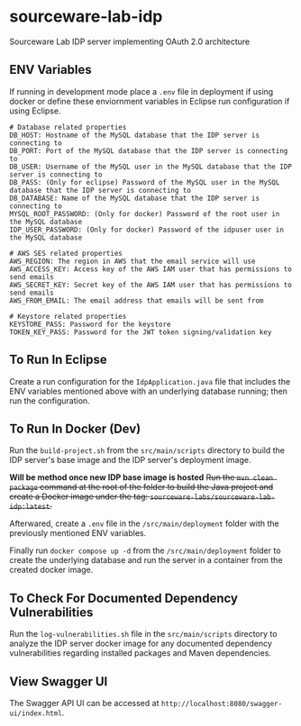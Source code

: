 # sourceware-lab-idp

Sourceware Lab IDP server implementing OAuth 2.0 architecture

## ENV Variables

If running in development mode place a `.env` file in deployment if using docker or define these enviornment variables
in Eclipse run configuration if using Eclipse.

```
# Database related properties
DB_HOST: Hostname of the MySQL database that the IDP server is connecting to
DB_PORT: Port of the MySQL database that the IDP server is connecting to
DB_USER: Username of the MySQL user in the MySQL database that the IDP server is connecting to
DB_PASS: (Only for eclipse) Password of the MySQL user in the MySQL database that the IDP server is connecting to
DB_DATABASE: Name of the MySQL database that the IDP server is connecting to
MYSQL_ROOT_PASSWORD: (Only for docker) Password of the root user in the MySQL database
IDP_USER_PASSWORD: (Only for docker) Password of the idpuser user in the MySQL database

# AWS SES related properties
AWS_REGION: The region in AWS that the email service will use
AWS_ACCESS_KEY: Access key of the AWS IAM user that has permissions to send emails
AWS_SECRET_KEY: Secret key of the AWS IAM user that has permissions to send emails
AWS_FROM_EMAIL: The email address that emails will be sent from

# Keystore related properties
KEYSTORE_PASS: Password for the keystore
TOKEN_KEY_PASS: Password for the JWT token signing/validation key
```

## To Run In Eclipse

Create a run configuration for the `IdpApplication.java` file that includes the ENV variables mentioned above with an underlying database running; then run the configuration.

## To Run In Docker (Dev)

Run the `build-project.sh` from the `src/main/scripts` directory to build the IDP server's base image and the IDP server's deployment image.

**Will be method once new IDP base image is hosted**
~~Run the `mvn clean package` command at the root of the folder to build the Java project and create a Docker image under the tag: `sourceware-labs/sourceware-lab-idp:latest`.~~

Afterwared, create a `.env` file in the `/src/main/deployment` folder with the previously mentioned ENV variables.

Finally run `docker compose up -d` from the `/src/main/deployment` folder to create the underlying database and run the server in a container from the created docker image.

## To Check For Documented Dependency Vulnerabilities

Run the `log-vulnerabilities.sh` file in the `src/main/scripts` directory to analyze the IDP server docker image for any documented dependency vulnerabilities regarding installed packages
and Maven dependencies.

## View Swagger UI

The Swagger API UI can be accessed at `http://localhost:8080/swagger-ui/index.html`.

